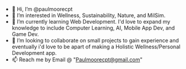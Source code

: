 - 👋 Hi, I’m @paulmoorecpt
- 👀 I’m interested in Wellness, Sustainability, Nature, and MilSim.
- 🌱 I’m currently learning Web Development. I'd love to expand my knowledge to include Computer Learning, AI, Mobile App Dev, and Game Dev.
- 💞️ I’m looking to collaborate on small projects to gain experience and eventually i'd love to be apart of making a Holistic Wellness/Personal Development app.
- 📫 Reach me by Email @ "Paulmoorecpt@gmail.com"

<!---
paulmoorecpt/paulmoorecpt is a ✨ special ✨ repository because its `README.md` (this file) appears on your GitHub profile.
You can click the Preview link to take a look at your changes.
--->

